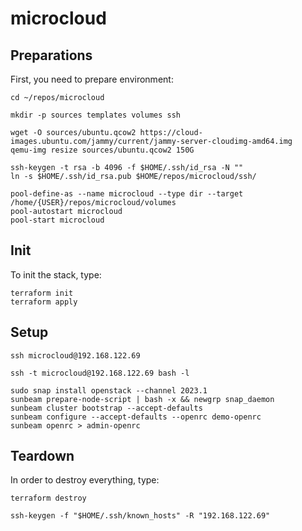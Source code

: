 # microcloud

## Preparations

First, you need to prepare environment:

```shell
cd ~/repos/microcloud

mkdir -p sources templates volumes ssh
```

```shell
wget -O sources/ubuntu.qcow2 https://cloud-images.ubuntu.com/jammy/current/jammy-server-cloudimg-amd64.img
qemu-img resize sources/ubuntu.qcow2 150G
```

```shell
ssh-keygen -t rsa -b 4096 -f $HOME/.ssh/id_rsa -N ""
ln -s $HOME/.ssh/id_rsa.pub $HOME/repos/microcloud/ssh/
```

```virsh
pool-define-as --name microcloud --type dir --target /home/{USER}/repos/microcloud/volumes
pool-autostart microcloud
pool-start microcloud
```

## Init

To init the stack, type:

```shell
terraform init
terraform apply
```

## Setup

```shell
ssh microcloud@192.168.122.69
```

```shell
ssh -t microcloud@192.168.122.69 bash -l
```

```shell
sudo snap install openstack --channel 2023.1
sunbeam prepare-node-script | bash -x && newgrp snap_daemon
sunbeam cluster bootstrap --accept-defaults
sunbeam configure --accept-defaults --openrc demo-openrc
sunbeam openrc > admin-openrc
```

## Teardown

In order to destroy everything, type:

```shell
terraform destroy

ssh-keygen -f "$HOME/.ssh/known_hosts" -R "192.168.122.69"
```
